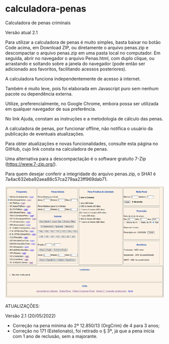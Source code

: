 # calculadora-penas

Calculadora de penas criminais

Versão atual 2.1

Para utilizar a calculadora de penas é muito simples, basta baixar no botão Code acima, em Download ZIP, ou diretamente o arquivo penas.zip e descompactar o arquivo penas.zip em uma pasta local no computador. Em seguida, abrir no navegador o arquivo Penas.html, com duplo clique, ou arrastando e soltando sobre a janela do navegador (pode então ser adicionado aos favoritos, facilitando acessos posteriores).

A calculadora funciona independentemente de acesso à internet.

Também é muito leve, pois foi elaborada em Javascript puro sem nenhum pacote ou dependência externa.

Utilize, preferencialmente, no Google Chrome, embora possa ser utilizada em qualquer navegador de sua preferência. 

No link Ajuda, constam as instruções e a metodologia de cálculo das penas.

A calculadora de penas, por funcionar offline, não notifica o usuário da publicação de eventuais atualizações. 

Para obter atualizações e novas funcionalidades, consulte esta página no GitHub, cujo link consta na calculadora de penas.

Uma alternativa para a descompactação é o software gratuito 7-Zip (https://www.7-zip.org/).

Para quem desejar conferir a integridade do arquivo penas.zip, o SHA1 é 7a4ac632eba92aea88c57ca279aa23ff969dab71.

![penas](https://github.com/RobertoCarati/calculadora-penas/blob/e002a135a4553eb64296d5356a168bc4f9244f85/penas.png)


ATUALIZAÇÕES:

Versão 2.1 (20/05/2022)
- Correção na pena mínima do 2º 12.850/13 (OrgCrim) de 4 para 3 anos;
- Correção no 171 (Estelionato), foi retirado o § 3º, já que a pena inicia com 1 ano de reclusão, sem a majorante. 

